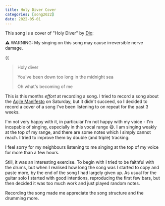 ```yaml
--- 
title: Holy Diver Cover
categories: [song2022]
date: 2022-05-01
---
```


This song is a cover of "Holy Diver" by [Dio](https://en.wikipedia.org/wiki/Holy_Diver):

⚠ WARNING: My singing on this song may cause irreversible nerve damage.


{{<audio src="/audio/holydiver.mp3" caption="Holy Diver" >}}

> Holy diver
>
> You've been down too long in the midnight sea
>
> Oh what's becoming of me

This is this months _effort_ at recording a song. I tried to record a song
about the [Agile Manifesto](https://agilemanifesto.org/) on Saturday, but it
didn't succeed, so I decided to record a cover of a song I've been listening
to on repeat for the past 3 weeks.

I'm not very happy with it, in particular I'm not happy with my voice - I'm
incapable of singing, especially in this vocal range 😅. I am singing
weakly at the top of my range, and there are some notes which I simply cannot
reach. I tried to improve them by double (and triple) tracking.

I feel sorry for my neighbours listening to me singing at the top of my voice
for more than a few hours.

Still, it was an interesting exercise. To begin with I tried to be faithful
with the drums, but when I realised how long the song was I started to copy
and paste more, by the end of the song I had largely given up. As usual for
the guitar solo I started with good intentions, reproducing the first few
bars, but then decided it was too much work and just played random notes.

Recording the song made me appreciate the song structure and the drumming
more.
